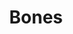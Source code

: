---
title: Bones
template: docs/section.html
weight: 0

extra:
    github_link: https://github.com/fishfolk/bones
---